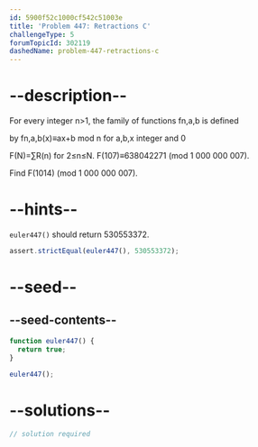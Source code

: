 ```yaml
---
id: 5900f52c1000cf542c51003e
title: 'Problem 447: Retractions C'
challengeType: 5
forumTopicId: 302119
dashedName: problem-447-retractions-c
---
```


# --description--

For every integer n>1, the family of functions fn,a,b is defined

by fn,a,b(x)≡ax+b mod n for a,b,x integer and 0

F(N)=∑R(n) for 2≤n≤N. F(107)≡638042271 (mod 1 000 000 007).

Find F(1014) (mod 1 000 000 007).

# --hints--

`euler447()` should return 530553372.

```js
assert.strictEqual(euler447(), 530553372);
```

# --seed--

## --seed-contents--

```js
function euler447() {
  return true;
}

euler447();
```

# --solutions--

```js
// solution required
```
